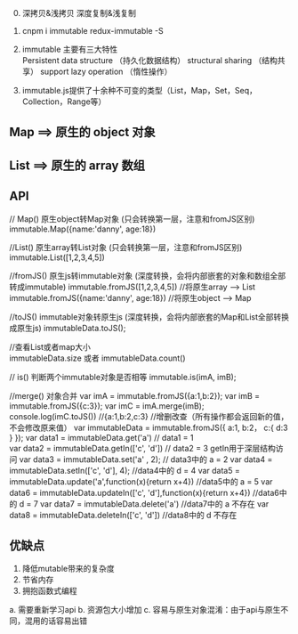 

0. 深拷贝&浅拷贝   深度复制&浅复制 


1. cnpm i immutable redux-immutable -S



2. immutable 主要有三大特性   
Persistent data structure （持久化数据结构）
structural sharing （结构共享）
support lazy operation （惰性操作）


3. immutable.js提供了十余种不可变的类型（List，Map，Set，Seq，Collection，Range等）

## Map   ==> 原生的 object 对象 

## List  ==> 原生的 array  数组

## API   
//  Map()  原生object转Map对象 (只会转换第一层，注意和fromJS区别)
immutable.Map({name:'danny', age:18})
 
//List()  原生array转List对象 (只会转换第一层，注意和fromJS区别)
immutable.List([1,2,3,4,5])
 
//fromJS()   原生js转immutable对象  (深度转换，会将内部嵌套的对象和数组全部转成immutable)
immutable.fromJS([1,2,3,4,5])    //将原生array  --> List
immutable.fromJS({name:'danny', age:18})   //将原生object  --> Map
 
//toJS()  immutable对象转原生js  (深度转换，会将内部嵌套的Map和List全部转换成原生js)
immutableData.toJS();
 
//查看List或者map大小  
immutableData.size  或者 immutableData.count()
 
// is()   判断两个immutable对象是否相等
immutable.is(imA, imB);
 
//merge()  对象合并
var imA = immutable.fromJS({a:1,b:2});
var imB = immutable.fromJS({c:3});
var imC = imA.merge(imB);
console.log(imC.toJS())  //{a:1,b:2,c:3}
//增删改查（所有操作都会返回新的值，不会修改原来值）
var immutableData = immutable.fromJS({
    a:1,
    b:2，
    c:{
        d:3
    }
});
var data1 = immutableData.get('a') //  data1 = 1  
var data2 = immutableData.getIn(['c', 'd']) // data2 = 3   getIn用于深层结构访问
var data3 = immutableData.set('a' , 2);   // data3中的 a = 2
var data4 = immutableData.setIn(['c', 'd'], 4);   //data4中的 d = 4
var data5 = immutableData.update('a',function(x){return x+4})   //data5中的 a = 5
var data6 = immutableData.updateIn(['c', 'd'],function(x){return x+4})   //data6中的 d = 7
var data7 = immutableData.delete('a')   //data7中的 a 不存在
var data8 = immutableData.deleteIn(['c', 'd'])   //data8中的 d 不存在


## 优缺点

1. 降低mutable带来的复杂度  
2. 节省内存
3. 拥抱函数式编程


a. 需要重新学习api
b. 资源包大小增加
c. 容易与原生对象混淆：由于api与原生不同，混用的话容易出错